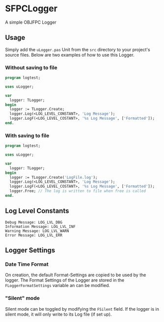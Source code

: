 # SFPCLogger
A simple OBJFPC Logger

## Usage
Simply add the `uLogger.pas` Unit from the `src` directory to your project's source files. Below are two examples of how
to use this Logger.

### Without saving to file
```pascal
program logtest;

uses uLogger;

var
  logger: TLogger;
begin
  logger := TLogger.Create;
  logger.Log(<LOG_LEVEL_CONSTANT>, 'Log Message');
  logger.LogF(<LOG_LEVEL_COSTANT>, '%s Log Message', ['Formatted']);
end.
```

### With saving to file

```pascal
program logtest;

uses uLogger;

var
  logger: TLogger;
begin
  logger := TLogger.Create('LogFile.log');
  logger.Log(<LOG_LEVEL_CONSTANT>, 'Log Message');
  logger.LogF(<LOG_LEVEL_COSTANT>, '%s Log Message', ['Formatted']);
  logger.Free; // The log is written to file when free is called
end.
```

## Log Level Constants
```
Debug Message: LOG_LVL_DBG
Information Message: LOG_LVL_INF
Warning Message: LOG_LVL_WARN
Error Message: LOG_LVL_ERR
```

## Logger Settings
### Date Time Format
On creation, the default Format-Settings are copied to be used by the logger. The Format Settings of the Logger are stored in the `FLoggerFormatSettings` variable an can be modified.

### "Silent" mode
Silent mode can be toggled by modifying the `FSilent` field. If the logger is in silent mode, it will only write to its Log file (if set up).
